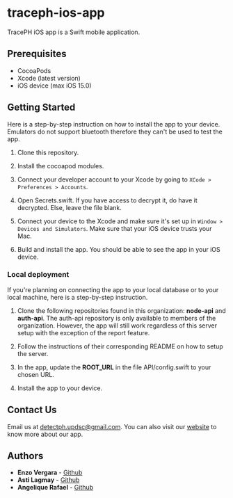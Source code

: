 # traceph-ios-app
TracePH iOS app is a Swift mobile application.

## Prerequisites
* CocoaPods
* Xcode (latest version)
* iOS device (max iOS 15.0)


## Getting Started
Here is a step-by-step instruction on how to install the app to your device. Emulators do not support bluetooth therefore they can't be used to test the app.

1) Clone this repository.

2) Install the cocoapod modules.

3) Connect your developer account to your Xcode by going to `XCode > Preferences > Accounts`.

4) Open Secrets.swift. If you have access to decrypt it, do have it decrypted. Else, leave the file blank.

5) Connect your device to the Xcode and make sure it's set up in `Window > Devices and Simulators`. Make sure that your iOS device trusts your Mac.

6) Build and install the app. You should be able to see the app in your iOS device.


### Local deployment
If you're planning on connecting the app to your local database or to your local machine, here is a step-by-step instruction.

1) Clone the following repositories found in this organization: **node-api** and **auth-api**. The auth-api repository is only available to members of the organization. However, the app will still work regardless of this server setup with the exception of the report feature.

2) Follow the instructions of their corresponding README on how to setup the server.

3) In the app, update the **ROOT_URL** in the file API/config.swift to your chosen URL.

4) Install the app to your device.


## Contact Us
Email us at [detectph.updsc@gmail.com](mailto:detectph.updsc@gmail.com).
You can also visit our [website](https://www.detectph.com) to know more about our app.


## Authors
* **Enzo Vergara** - [Github](https://github.com/enzosv)
* **Asti Lagmay** - [Github](https://github.com/astilagmay)
* **Angelique Rafael** - [Github](https://github.com/JelloJill)
